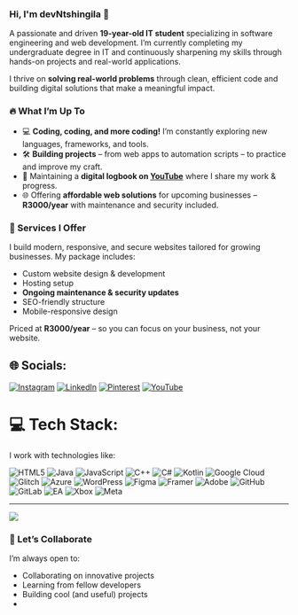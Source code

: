 ### Hi, I'm devNtshingila 👋

A passionate and driven **19-year-old IT student** specializing in software engineering and web development. I’m currently completing my undergraduate degree in IT and continuously sharpening my skills through hands-on projects and real-world applications.

I thrive on **solving real-world problems** through clean, efficient code and building digital solutions that make a meaningful impact.

### 🔥 What I’m Up To

- 💻 **Coding, coding, and more coding!** I’m constantly exploring new languages, frameworks, and tools.
- 🛠️ **Building projects** – from web apps to automation scripts – to practice and improve my craft.
- 🎥 Maintaining a **digital logbook on [YouTube](https://www.youtube.com/@dev.nkosii)** where I share my work & progress.
- 🌐 Offering **affordable web solutions** for upcoming businesses – **R3000/year** with maintenance and security included.

### 💼 Services I Offer

I build modern, responsive, and secure websites tailored for growing businesses. My package includes:

- Custom website design & development
- Hosting setup
- **Ongoing maintenance & security updates**
- SEO-friendly structure
- Mobile-responsive design

Priced at **R3000/year** – so you can focus on your business, not your website.

## 🌐 Socials:
[![Instagram](https://img.shields.io/badge/Instagram-%23E4405F.svg?logo=Instagram&logoColor=white)](https://instagram.com/nkosiii_) [![LinkedIn](https://img.shields.io/badge/LinkedIn-%230077B5.svg?logo=linkedin&logoColor=white)](https://linkedin.com/in/https://www.linkedin.com/in/aphiwentshingila/) [![Pinterest](https://img.shields.io/badge/Pinterest-%23E60023.svg?logo=Pinterest&logoColor=white)](https://pinterest.com/https://za.pinterest.com/jjinthecut005/_profile/) [![YouTube](https://img.shields.io/badge/YouTube-%23FF0000.svg?logo=YouTube&logoColor=white)](https://youtube.com/@dev.nkosii) 

# 💻 Tech Stack:
I work with technologies like:

![HTML5](https://img.shields.io/badge/html5-%23E34F26.svg?style=for-the-badge&logo=html5&logoColor=white) ![Java](https://img.shields.io/badge/java-%23ED8B00.svg?style=for-the-badge&logo=openjdk&logoColor=white) ![JavaScript](https://img.shields.io/badge/javascript-%23323330.svg?style=for-the-badge&logo=javascript&logoColor=%23F7DF1E) ![C++](https://img.shields.io/badge/c++-%2300599C.svg?style=for-the-badge&logo=c%2B%2B&logoColor=white) ![C#](https://img.shields.io/badge/c%23-%23239120.svg?style=for-the-badge&logo=csharp&logoColor=white) ![Kotlin](https://img.shields.io/badge/kotlin-%237F52FF.svg?style=for-the-badge&logo=kotlin&logoColor=white) ![Google Cloud](https://img.shields.io/badge/GoogleCloud-%234285F4.svg?style=for-the-badge&logo=google-cloud&logoColor=white) ![Glitch](https://img.shields.io/badge/glitch-%233333FF.svg?style=for-the-badge&logo=glitch&logoColor=white) ![Azure](https://img.shields.io/badge/azure-%230072C6.svg?style=for-the-badge&logo=microsoftazure&logoColor=white) ![WordPress](https://img.shields.io/badge/WordPress-%23117AC9.svg?style=for-the-badge&logo=WordPress&logoColor=white) ![Figma](https://img.shields.io/badge/figma-%23F24E1E.svg?style=for-the-badge&logo=figma&logoColor=white) ![Framer](https://img.shields.io/badge/Framer-black?style=for-the-badge&logo=framer&logoColor=blue) ![Adobe](https://img.shields.io/badge/adobe-%23FF0000.svg?style=for-the-badge&logo=adobe&logoColor=white) ![GitHub](https://img.shields.io/badge/github-%23121011.svg?style=for-the-badge&logo=github&logoColor=white) ![GitLab](https://img.shields.io/badge/gitlab-%23181717.svg?style=for-the-badge&logo=gitlab&logoColor=white) ![EA](https://img.shields.io/badge/ea-%23000000.svg?style=for-the-badge&logo=ea&logoColor=white) ![Xbox](https://img.shields.io/badge/xbox-%23107C10.svg?style=for-the-badge&logo=xbox&logoColor=white) ![Meta](https://img.shields.io/badge/Meta-%230467DF.svg?style=for-the-badge&logo=Meta&logoColor=white)

---
[![](https://visitcount.itsvg.in/api?id=dev.Ntshingila&icon=0&color=0)](https://visitcount.itsvg.in)

### 🌱 Let’s Collaborate

I’m always open to:

- Collaborating on innovative projects
- Learning from fellow developers
- Building cool (and useful) projects
- 
<!-- Proudly created with GPRM ( https://gprm.itsvg.in ) -->
